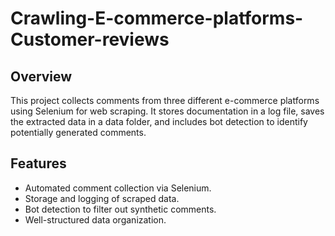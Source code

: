 # Crawling-E-commerce-platforms-Customer-reviews

## Overview
This project collects comments from three different e-commerce platforms using Selenium for web scraping. It stores documentation in a log file, saves the extracted data in a data folder, and includes bot detection to identify potentially generated comments.

## Features
- Automated comment collection via Selenium.
- Storage and logging of scraped data.
- Bot detection to filter out synthetic comments.
- Well-structured data organization.
